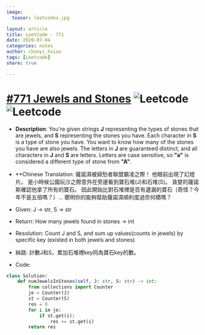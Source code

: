 ```yaml
---
image:
  teaser: leetcodes.jpg

layout: article
title: LeetCode - 771
date: 2020-07-04
categories: notes
author: chunyi_hsiao
tags: [Leetcode]
share: true

---
```

# [#771 Jewels and Stones](https://leetcode.com/problems/jewels-and-stones/) ![Leetcode](https://img.shields.io/badge/Easy-Leetcode-green.svg) ![Leetcode](https://img.shields.io/badge/WeekOne-MayChallange-red.svg)

- **Description**: You're given strings **J** representing the types of stones that are jewels, and **S** representing the stones you have. 
    Each character in **S** is a type of stone you have. 
    You want to know how many of the stones you have are also jewels.
    The letters in **J** are guaranteed distinct, and all characters in **J** and **S** are letters.
    Letters are case sensitive, so **"a"** is considered a different type of stone from **"A"**.  

- **Chinese Translation: 薩諾濕被婦愁者聯盟霸凌之際！
    他眼前出現了幻燈片。
    是小時候公園玩沙之際意外在旁邊看到寶石堆(J)和石堆(S)。
    貪婪的薩諾斯確認他拿了所有的寶石。
    因此開始比對石堆裡是否有遺漏的寶石（奇怪？今年不是五倍嗎？）...
    聰明你的能夠幫助薩諾濕順利度過奈何橋嗎？

- Given: J -> str, S -> str
- Return: How many jewels found in stones -> int
- Resolution: Count J and S, and sum up values(counts in jewels) by specific key (existed in both jewels and stones)
- 絲路: 計數J和S，累加石堆裡key同為寶石key的數。
- Code:
```python
class Solution:
    def numJewelsInStones(self, J: str, S: str) -> int:
        from collections import Counter
        je = Counter(J)
        st = Counter(S)
        res = 0
        for i in je:
            if st.get(i):
                res += st.get(i)
        return res
```
